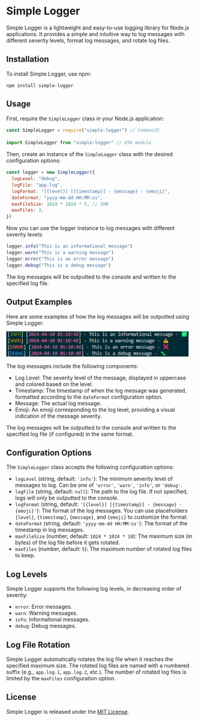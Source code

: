 # Simple Logger

Simple Logger is a lightweight and easy-to-use logging library for Node.js applications. It provides a simple and intuitive way to log messages with different severity levels, format log messages, and rotate log files.

## Installation

To install Simple Logger, use npm:

```
npm install simple-logger
```

## Usage

First, require the `SimpleLogger` class in your Node.js application:

```javascript
const SimpleLogger = require("simple-logger") // CommonJS

import SimpleLogger from "simple-logger" // ES6 module
```

Then, create an instance of the `SimpleLogger` class with the desired configuration options:

```javascript
const logger = new SimpleLogger({
  logLevel: "debug",
  logFile: "app.log",
  logFormat: "[{level}] [{timestamp}] - {message} - {emoji}",
  dateFormat: "yyyy-mm-dd HH:MM:ss",
  maxFileSize: 1024 * 1024 * 5, // 5MB
  maxFiles: 3,
})
```

Now you can use the logger instance to log messages with different severity levels:

```javascript
logger.info("This is an informational message")
logger.warn("This is a warning message")
logger.error("This is an error message")
logger.debug("This is a debug message")
```

The log messages will be outputted to the console and written to the specified log file.

## Output Examples

Here are some examples of how the log messages will be outputted using Simple Logger:

![alt text](image.png)

The log messages include the following components:

- Log Level: The severity level of the message, displayed in uppercase and colored based on the level.
- Timestamp: The timestamp of when the log message was generated, formatted according to the `dateFormat` configuration option.
- Message: The actual log message.
- Emoji: An emoji corresponding to the log level, providing a visual indication of the message severity.

The log messages will be outputted to the console and written to the specified log file (if configured) in the same format.

## Configuration Options

The `SimpleLogger` class accepts the following configuration options:

- `logLevel` (string, default: `'info'`): The minimum severity level of messages to log. Can be one of `'error'`, `'warn'`, `'info'`, or `'debug'`.
- `logFile` (string, default: `null`): The path to the log file. If not specified, logs will only be outputted to the console.
- `logFormat` (string, default: `'[{level}] [{timestamp}] - {message} - {emoji}'`): The format of the log messages. You can use placeholders `{level}`, `{timestamp}`, `{message}`, and `{emoji}` to customize the format.
- `dateFormat` (string, default: `'yyyy-mm-dd HH:MM:ss'`): The format of the timestamp in log messages.
- `maxFileSize` (number, default: `1024 * 1024 * 10`): The maximum size (in bytes) of the log file before it gets rotated.
- `maxFiles` (number, default: `5`): The maximum number of rotated log files to keep.

## Log Levels

Simple Logger supports the following log levels, in decreasing order of severity:

- `error`: Error messages.
- `warn`: Warning messages.
- `info`: Informational messages.
- `debug`: Debug messages.

## Log File Rotation

Simple Logger automatically rotates the log file when it reaches the specified maximum size. The rotated log files are named with a numbered suffix (e.g., `app.log.1`, `app.log.2`, etc.). The number of rotated log files is limited by the `maxFiles` configuration option.

## License

Simple Logger is released under the [MIT License](https://opensource.org/licenses/MIT).
